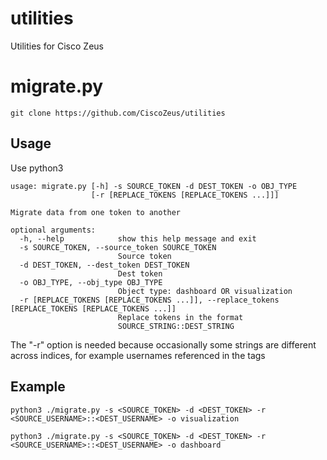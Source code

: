 # utilities
Utilities for Cisco Zeus
# migrate.py
```
git clone https://github.com/CiscoZeus/utilities
```
## Usage
Use python3
```
usage: migrate.py [-h] -s SOURCE_TOKEN -d DEST_TOKEN -o OBJ_TYPE
                  [-r [REPLACE_TOKENS [REPLACE_TOKENS ...]]]

Migrate data from one token to another

optional arguments:
  -h, --help            show this help message and exit
  -s SOURCE_TOKEN, --source_token SOURCE_TOKEN
                        Source token
  -d DEST_TOKEN, --dest_token DEST_TOKEN
                        Dest token
  -o OBJ_TYPE, --obj_type OBJ_TYPE
                        Object type: dashboard OR visualization
  -r [REPLACE_TOKENS [REPLACE_TOKENS ...]], --replace_tokens [REPLACE_TOKENS [REPLACE_TOKENS ...]]
                        Replace tokens in the format
                        SOURCE_STRING::DEST_STRING

```
The "-r" option is needed because occasionally some strings are different across indices, for example usernames referenced in the tags
## Example
```
python3 ./migrate.py -s <SOURCE_TOKEN> -d <DEST_TOKEN> -r <SOURCE_USERNAME>::<DEST_USERNAME> -o visualization
```
```
python3 ./migrate.py -s <SOURCE_TOKEN> -d <DEST_TOKEN> -r <SOURCE_USERNAME>::<DEST_USERNAME> -o dashboard
```
